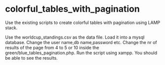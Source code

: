 # colorful_tables_with_pagination
Use the existing scripts to create colorful tables with pagination using LAMP stack.

Use the worldcup_standings.csv as the data file. Load it into a mysql database.
Change the user name,db name,password etc. Change the nr of results of the page from 
4 to 5 or 10 inside the green/blue_tables_pagination.php.
Run the script using xampp. You should be able to see the results.
